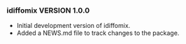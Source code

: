 
### idiffomix VERSION 1.0.0

- Initial development version of idiffomix.
- Added a NEWS.md file to track changes to the package.



